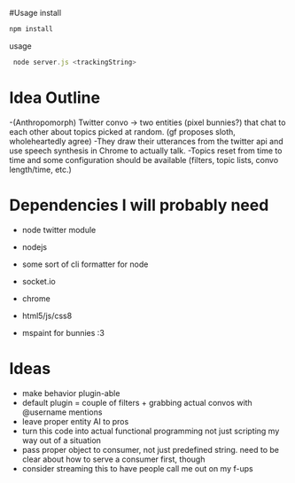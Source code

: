 #Usage
install
``` js
npm install
```

usage
```js
 node server.js <trackingString>
```

# Idea Outline
-(Anthropomorph) Twitter convo -> two entities (pixel bunnies?) that chat to each other about topics picked at random. (gf proposes sloth, wholeheartedly agree)
-They draw their utterances from the twitter api and use speech synthesis in Chrome to actually talk. 
-Topics reset from time to time and some configuration should be available (filters, topic lists, convo length/time, etc.)

# Dependencies I will probably need
- node twitter module
- nodejs
- some sort of cli formatter for node

- socket.io

- chrome
- html5/js/css8
- mspaint for bunnies :3

# Ideas
- make behavior plugin-able
- default plugin = couple of filters + grabbing actual convos with @username mentions
- leave proper entity AI to pros
- turn this code into actual functional programming not just scripting my way out of a situation
- pass proper object to consumer, not just predefined string. need to be clear about how to serve a consumer first, though
- consider streaming this to have people call me out on my f-ups
